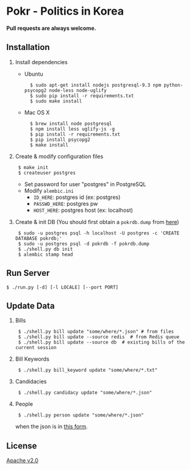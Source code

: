 Pokr - Politics in Korea
==================================

**Pull requests are always welcome.**

## Installation

1. Install dependencies

    - Ubuntu

            $ sudo apt-get install nodejs postgresql-9.3 npm python-psycopg2 node-less node-uglify
            $ sudo pip install -r requirements.txt
            $ sudo make install

    - Mac OS X

            $ brew install node postgresql
            $ npm install less uglify-js -g
            $ pip install -r requirements.txt
            $ pip install psycopg2
            $ make install

1. Create & modify configuration files

        $ make init
        $ createuser postgres
    - Set password for user "postgres" in PostgreSQL
    - Modify `alembic.ini`
        - `ID_HERE`: postgres id (ex: postgres)
        - `PASSWD_HERE`: postgres pw
        - `HOST_HERE`: postgres host (ex: localhost)

1. Create & init DB (You should first obtain a `pokrdb.dump` from [here](https://drive.google.com/file/d/0BwxUh0GzMJ4VMXJncHM4Qm1LZDQ/view?usp=sharing))

        $ sudo -u postgres psql -h localhost -U postgres -c 'CREATE DATABASE pokrdb;'
        $ sudo -u postgres psql -d pokrdb -f pokrdb.dump
        $ ./shell.py db init
        $ alembic stamp head

## Run Server

    $ ./run.py [-d] [-l LOCALE] [--port PORT]

## Update Data

1. Bills

        $ ./shell.py bill update "some/where/*.json" # from files
        $ ./shell.py bill update --source redis  # from Redis queue
        $ ./shell.py bill update --source db  # existing bills of the current session

1. Bill Keywords

        $ ./shell.py bill_keyword update "some/where/*.txt"

1. Candidacies

        $ ./shell.py candidacy update "some/where/*.json"

1. People

        $ ./shell.py person update "some/where/*.json"

    when the json is in [this form](https://github.com/teampopong/data-assembly/blob/master/assembly.json).

## License
[Apache v2.0](http://www.apache.org/licenses/LICENSE-2.0.html)
